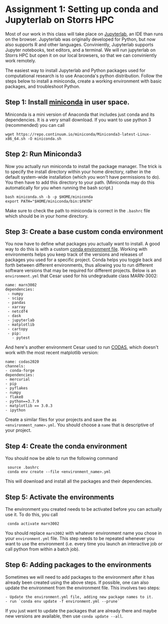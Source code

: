 # Assignment 1: Setting up conda and Jupyterlab on Storrs HPC


Most of our work in this class will take place on
[Jupyterlab](https://jupyterlab.readthedocs.io/en/stable/), an IDE than runs on
the browser. Jupyterlab was originally developed for Python, but now also
supports R and other languages. Conviniently, Jupyterlab supports Jupyter
notebooks, text editors, and a terminal. We will run jupyterlab on Storrs HPC
but open it on our local browsers, so that we can conviniently work remotely.

The easiest way to install Jupyterlab and Python packages used for
computational research is to use Anaconda's python distribution. Follow the steps below to
install a miniconda, create a working environment with basic packages, and
troubleshoot Python.

## Step 1: Install [miniconda](https://docs.conda.io/en/latest/miniconda.html) in user space.

Miniconda is a mini version of Anaconda that includes just conda and its dependencies. It is a very small download. If you want to use python 3 (recommended) you can call

    wget https://repo.continuum.io/miniconda/Miniconda3-latest-Linux-x86_64.sh -O miniconda.sh

## Step 2: Run Miniconda3

Now you actually run miniconda to install the package manager. The trick is to specify the install directory within your home directory, rather in the default system-wide installation (which you won't have permissions to do). You then have to add this directory to your path. (Miniconda may do this automatically for you when running the bash script.)

    bash miniconda.sh -b -p $HOME/miniconda
    export PATH="$HOME/miniconda/bin:$PATH"

Make sure to check the path to miniconda is correct in the `.bashrc` file which should be in your home directory.

## Step 3: Create a base custom conda environment 
You now have to define what packages you actually want to install. A good way to do this is with a custom [conda environment file](https://docs.conda.io/projects/conda/en/latest/user-guide/tasks/manage-environments.html#creating-an-environment-from-an-environment-yml-file). Working with environments helps you keep track of the versions and releases of packages you used for a specific project. Conda helps you toggle back and forth between different environments, thus allowing you to run different software versions that may be required for different projects.  Below is an `environment.yml` that Cesar used for his undegraduate class MARN-3002: 

    name: marn3002
    dependencies:
     - numpy
     - scipy
     - pandas
     - xarray
     - netcdf4
     - dask
     - jupyterlab
     - matplotlib
     - cartopy
     - pip:
       - pytest

And here's another environment Cesar used to run [CODAS](https://currents.soest.hawaii.edu/docs/adcp_doc/), which doesn't work with the most recent matplotlib version:

    name: codas2020
    channels:
    - conda-forge
    dependencies:
    - mercurial
    - pip
    - pyflakes
    - numpy
    - flake8
    - python==3.7.9
    - matplotlib == 3.0.3
    - ipython

Create a similar files for your projects and save the as
`<environment_name>.yml`. You should choose a `name` that is descriptive of your project.

## Step 4: Create the conda environment

You should now be able to run the following command

     source .bashrc
     conda env create --file <environment_name>.yml

This will download and install all the packages and their dependencies.

## Step 5: Activate the environments

The environment you created needs to be activated before you can actually use it. To do this, you call

     conda activate marn3002

You should replace `marn3002` with whatever environment name you chose in your `environment.yml` file. This step needs to be repeated whenever you want to use the environment (i.e. every time you launch an interactive job or call python from within a batch job).

## Step 6: Adding packages to the environments

Sometimes we will need to add packages to the environment after it has already been created using the above steps. If possible, one can also update the environment from the environment file. This involves two steps:

    - Update the environment.yml file, adding new package names to it. 
    - run `conda env update -f environment.yml --prune` 

If you just want to update the packages that are already there and maybe new versions are available, then use `conda update --all`.




